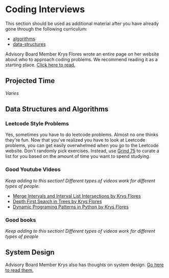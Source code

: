 # Coding Interviews

This section should be used as additional material after you have already gone through the following curriculum:

- [algorithms](../algorithms/intro-to-algorithms.md)
- [data-structures](../data-structures/intro-to-data-structures.md)

Advisory Board Member Krys Flores wrote an entire page on her website about who to approach coding problems. We recommend reading it as a starting place. [Click here to read.](https://krysflores.com/coding-interviews)

## Projected Time

_Varies_

## Data Structures and Algorithms

### Leetcode Style Problems

Yes, sometimes you have to do leetcode problems. Almost no one thinks they're fun. Now that you've realized you have to look at Leetcode problems, you can get easily overwhelmed when you go to the Leetcode website. Don't randomly pick exercises. Instead, use [Grind 75](https://www.techinterviewhandbook.org/grind75) to curate a list for you based on the amount of time you want to spend studying.

### Good Youtube Videos

_Keep adding to this section! Different types of videos work for different types of people._

- [Merge Intervals and Interval List Intersections by Krys Flores](https://youtu.be/baAxuwdISvc)
- [Depth First Search in Trees by Krys Flores](https://www.youtube.com/watch?v=dG1s-HUdCPU)
- [Dynamic Programing Patterns in Python by Krys Flores](https://www.youtube.com/watch?v=dG1s-HUdCPU)

### Good books

_Keep adding to this section! Different types of videos work for different types of people_

## System Design

Advisory Board Member Krys also has thoughts on system design. [Go here to read them.](https://krysflores.com/system-design-interviews)

